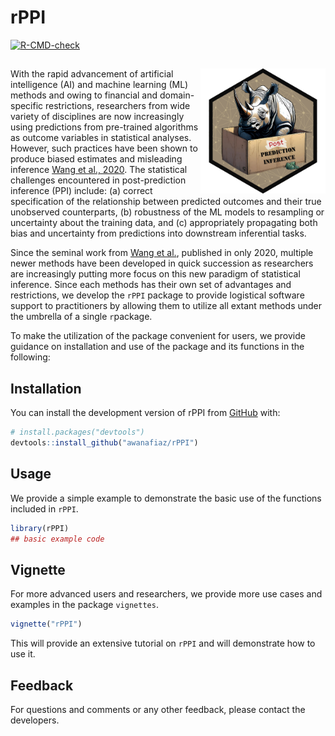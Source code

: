 
<!-- README.md is generated from README.Rmd. Please edit that file -->

# rPPI

<!-- badges: start -->

[![R-CMD-check](https://github.com/awanafiaz/rPPI/actions/workflows/R-CMD-check.yaml/badge.svg)](https://github.com/awanafiaz/rPPI/actions/workflows/R-CMD-check.yaml)
<!-- badges: end -->

## <img src="man/figures/PPI_logo.png" align="right" height="200" style="float:right; height:200px;">

With the rapid advancement of artificial intelligence (AI) and machine
learning (ML) methods and owing to financial and domain-specific
restrictions, researchers from wide variety of disciplines are now
increasingly using predictions from pre-trained algorithms as outcome
variables in statistical analyses. However, such practices have been
shown to produce biased estimates and misleading inference [Wang et al.,
2020](https://www.pnas.org/doi/suppl/10.1073/pnas.2001238117). The
statistical challenges encountered in post-prediction inference (PPI)
include: (a) correct specification of the relationship between predicted
outcomes and their true unobserved counterparts, (b) robustness of the
ML models to resampling or uncertainty about the training data, and (c)
appropriately propagating both bias and uncertainty from predictions
into downstream inferential tasks.

Since the seminal work from [Wang et
al.](https://www.pnas.org/doi/suppl/10.1073/pnas.2001238117), published
in only 2020, multiple newer methods have been developed in quick
succession as researchers are increasingly putting more focus on this
new paradigm of statistical inference. Since each methods has their own
set of advantages and restrictions, we develop the `rPPI` package to
provide logistical software support to practitioners by allowing them to
utilize all extant methods under the umbrella of a single `r`package.

To make the utilization of the package convenient for users, we provide
guidance on installation and use of the package and its functions in the
following:

## Installation

You can install the development version of rPPI from
[GitHub](https://github.com/) with:

``` r
# install.packages("devtools")
devtools::install_github("awanafiaz/rPPI")
```

## Usage

We provide a simple example to demonstrate the basic use of the
functions included in `rPPI`.

``` r
library(rPPI)
## basic example code
```

## Vignette

For more advanced users and researchers, we provide more use cases and
examples in the package `vignettes`.

``` r
vignette("rPPI")
```

This will provide an extensive tutorial on `rPPI` and will demonstrate
how to use it.

## Feedback

For questions and comments or any other feedback, please contact the
developers.
